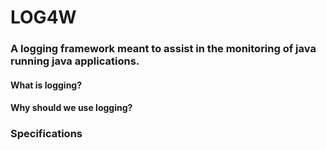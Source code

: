 # LOG4W
### A logging framework meant to assist in the monitoring of java running java applications.

#### What is logging?

#### Why should we use logging?

### Specifications
